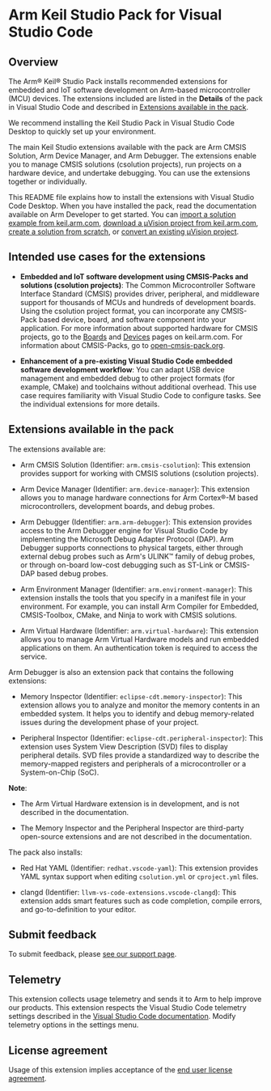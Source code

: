 # Arm Keil Studio Pack for Visual Studio Code

## Overview

The Arm® Keil® Studio Pack installs recommended extensions for embedded and IoT software development on Arm-based microcontroller (MCU) devices. The extensions included are listed in the **Details** of the pack in Visual Studio Code and described in [Extensions available in the pack](#extensions-available-in-the-pack).

We recommend installing the Keil Studio Pack in Visual Studio Code Desktop to quickly set up your environment. 

The main Keil Studio extensions available with the pack are Arm CMSIS Solution, Arm Device Manager, and Arm Debugger. The extensions enable you to manage CMSIS solutions (csolution projects), run projects on a hardware device, and undertake debugging. You can use the extensions together or individually.

This README file explains how to install the extensions with Visual Studio Code Desktop. When you have installed the pack, read the documentation available on Arm Developer to get started. You can [import a solution example from keil.arm.com](https://developer.arm.com/documentation/108029/latest/Get-started-with-an-example-project/Import-a-solution-example), [download a μVision project from keil.arm.com](https://developer.arm.com/documentation/108029/latest/Get-started-with-an-example-project/Download-a-Keil--Vision-example), [create a solution from scratch](https://developer.arm.com/documentation/108029/latest/Arm-CMSIS-Solution-extension/Create-a-solution), or [convert an existing μVision project](https://developer.arm.com/documentation/108029/latest/Arm-CMSIS-Solution-extension/Convert-a-Keil--Vision-project-to-a-solution).

## Intended use cases for the extensions

- **Embedded and IoT software development using CMSIS-Packs and solutions (csolution projects)**: The Common Microcontroller Software Interface Standard (CMSIS) provides driver, peripheral, and middleware support for thousands of MCUs and hundreds of development boards. Using the csolution project format, you can incorporate any CMSIS-Pack based device, board, and software component into your application. For more information about supported hardware for CMSIS projects, go to the [Boards](https://www.keil.arm.com/boards/) and [Devices](https://www.keil.arm.com/devices/) pages on keil.arm.com. For information about CMSIS-Packs, go to [open-cmsis-pack.org](https://www.open-cmsis-pack.org/index.html).

- **Enhancement of a pre-existing Visual Studio Code embedded software development workflow**: You can adapt USB device management and embedded debug to other project formats (for example, CMake) and toolchains without additional overhead. This use case requires familiarity with Visual Studio Code to configure tasks. See the individual extensions for more details.

## Extensions available in the pack

The extensions available are:

- Arm CMSIS Solution (Identifier: `arm.cmsis-csolution`): This extension provides support for working with CMSIS solutions (csolution projects).

- Arm Device Manager (Identifier: `arm.device-manager`): This extension allows you to manage hardware connections for Arm Cortex®-M based microcontrollers, development boards, and debug probes.

- Arm Debugger (Identifier: `arm.arm-debugger`): This extension provides access to the Arm Debugger engine for Visual Studio Code by implementing the Microsoft Debug Adapter Protocol (DAP). Arm Debugger supports connections to physical targets, either through external debug probes such as Arm's ULINK™ family of debug probes, or through on-board low-cost debugging such as ST-Link or CMSIS-DAP based debug probes.

- Arm Environment Manager (Identifier: `arm.environment-manager`): This extension installs the tools that you specify in a manifest file in your environment. For example, you can install Arm Compiler for Embedded, CMSIS-Toolbox, CMake, and Ninja to work with CMSIS solutions.

- Arm Virtual Hardware (Identifier: `arm.virtual-hardware`): This extension allows you to manage Arm Virtual Hardware models and run embedded applications on them. An authentication token is required to access the service.

Arm Debugger is also an extension pack that contains the following extensions:

- Memory Inspector (Identifier: `eclipse-cdt.memory-inspector`): This extension allows you to analyze and monitor the memory contents in an embedded system. It helps you to identify and debug memory-related issues during the development phase of your project.

- Peripheral Inspector (Identifier: `eclipse-cdt.peripheral-inspector`): This extension uses System View Description (SVD) files to display peripheral details. SVD files provide a standardized way to describe the memory-mapped registers and peripherals of a microcontroller or a System-on-Chip (SoC).

**Note**: 

- The Arm Virtual Hardware extension is in development, and is not described in the documentation.

- The Memory Inspector and the Peripheral Inspector are third-party open-source extensions and are not described in the documentation.

The pack also installs:

- Red Hat YAML (Identifier: `redhat.vscode-yaml`): This extension provides YAML syntax support when editing `csolution.yml` or `cproject.yml` files.

- clangd (Identifier: `llvm-vs-code-extensions.vscode-clangd`): This extension adds smart features such as code completion, compile errors, and go-to-definition to your editor.

## Submit feedback

To submit feedback, please [see our support page](https://www.keil.arm.com/support/#:~:text=Keil%20Studio%20for%20VS%20Code).

## Telemetry

This extension collects usage telemetry and sends it to Arm to help improve our products. This extension respects the Visual Studio Code telemetry settings described in the [Visual Studio Code documentation](https://code.visualstudio.com/docs/getstarted/telemetry#_disable-telemetry-reporting). Modify telemetry options in the settings menu.

## License agreement

Usage of this extension implies acceptance of the [end user license agreement](https://www.keil.arm.com/license-agreement-extensions/). 
